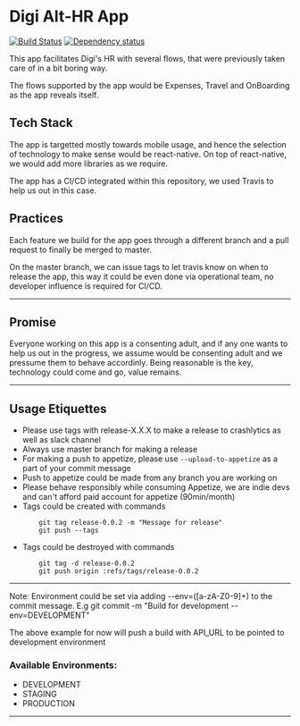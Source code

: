 # Digi Alt-HR App

[![Build Status](https://travis-ci.org/aajiwani/digi-hr-app.svg?branch=master)](https://travis-ci.org/aajiwani/digi-hr-app)
[![Dependency status](https://david-dm.org/aajiwani/digi-hr-app.svg)](https://david-dm.org/aajiwani/digi-hr-app)

This app facilitates Digi's HR with several flows, that were previously taken care of in a bit boring way.

The flows supported by the app would be Expenses, Travel and OnBoarding as the app reveals itself.

## Tech Stack

The app is targetted mostly towards mobile usage, and hence the selection of technology to make sense would be react-native. On top of react-native, we would add more libraries as we require.

The app has a CI/CD integrated within this repository, we used Travis to help us out in this case.

## Practices

Each feature we build for the app goes through a different branch and a pull request to finally be merged to master.

On the master branch, we can issue tags to let travis know on when to release the app, this way it could be even done via operational team, no developer influence is required for CI/CD.

---

## Promise

Everyone working on this app is a consenting adult, and if any one wants to help us out in the progress, we assume would be consenting adult and we pressume them to behave accordinly. Being reasonable is the key, technology could come and go, value remains.

---

## Usage Etiquettes

* Please use tags with release-X.X.X to make a release to crashlytics as well as slack channel
* Always use master branch for making a release
* For making a push to appetize, please use `--upload-to-appetize` as a part of your commit message
* Push to appetize could be made from any branch you are working on
* Please behave responsibly while consuming Appetize, we are indie devs and can't afford paid account for appetize (90min/month)
* Tags could be created with commands
  ```
      git tag release-0.0.2 -m "Message for release"
      git push --tags
  ```
* Tags could be destroyed with commands
  ```
      git tag -d release-0.0.2
      git push origin :refs/tags/release-0.0.2
  ```

---

Note: Environment could be set via adding --env=([a-zA-Z0-9]+) to the commit message. E.g git commit -m "Build for development --env=DEVELOPMENT"

The above example for now will push a build with API_URL to be pointed to development environment

### Available Environments:

* DEVELOPMENT
* STAGING
* PRODUCTION

---
